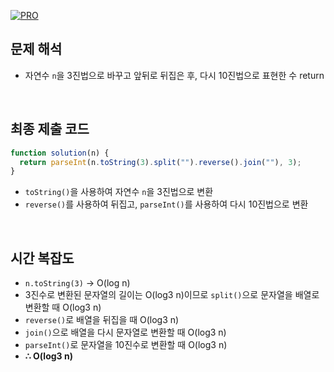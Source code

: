 [![PRO]][Link]

## 문제 해석

- 자연수 `n`을 3진법으로 바꾸고 앞뒤로 뒤집은 후, 다시 10진법으로 표현한 수 return

<br>

## 최종 제출 코드

```javascript
function solution(n) {
  return parseInt(n.toString(3).split("").reverse().join(""), 3);
}
```

- `toString()`을 사용하여 자연수 `n`을 3진법으로 변환
- `reverse()`를 사용하여 뒤집고, `parseInt()`를 사용하여 다시 10진법으로 변환

<br>

## 시간 복잡도

- `n.toString(3)` -> O(log n)
- 3진수로 변환된 문자열의 길이는 O(log3 n)이므로 `split()`으로 문자열을 배열로 변환할 때 O(log3 n)
- `reverse()`로 배열을 뒤집을 때 O(log3 n)
- `join()`으로 배열을 다시 문자열로 변환할 때 O(log3 n)
- `parseInt()`로 문자열을 10진수로 변환할 때 O(log3 n)
- **∴ O(log3 n)**

<!---------------------------------------------------------------------------->

[PRO]: https://github.com/GoSSaChin/algorithm-js/assets/107768516/67c43b52-bc3f-4571-a249-5519021afbb0
[Link]: https://school.programmers.co.kr/learn/courses/30/lessons/68935
